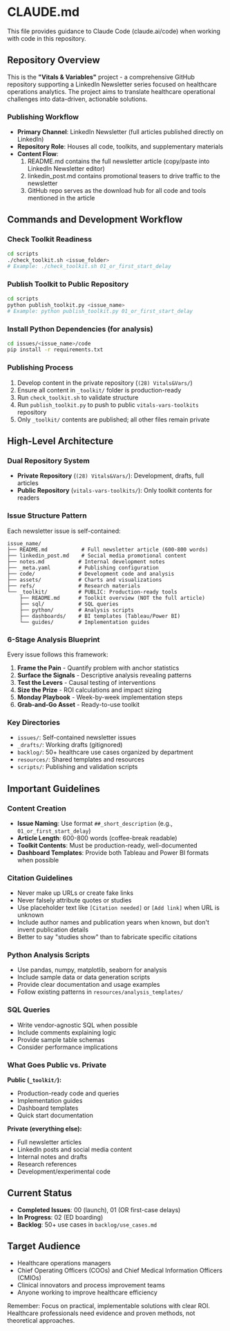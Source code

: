 # CLAUDE.md

This file provides guidance to Claude Code (claude.ai/code) when working with code in this repository.

## Repository Overview

This is the **"Vitals & Variables"** project - a comprehensive GitHub repository supporting a LinkedIn Newsletter series focused on healthcare operations analytics. The project aims to translate healthcare operational challenges into data-driven, actionable solutions.

### Publishing Workflow
- **Primary Channel**: LinkedIn Newsletter (full articles published directly on LinkedIn)
- **Repository Role**: Houses all code, toolkits, and supplementary materials
- **Content Flow**: 
  1. README.md contains the full newsletter article (copy/paste into LinkedIn Newsletter editor)
  2. linkedin_post.md contains promotional teasers to drive traffic to the newsletter
  3. GitHub repo serves as the download hub for all code and tools mentioned in the article

## Commands and Development Workflow

### Check Toolkit Readiness
```bash
cd scripts
./check_toolkit.sh <issue_folder>
# Example: ./check_toolkit.sh 01_or_first_start_delay
```

### Publish Toolkit to Public Repository
```bash
cd scripts
python publish_toolkit.py <issue_name>
# Example: python publish_toolkit.py 01_or_first_start_delay
```

### Install Python Dependencies (for analysis)
```bash
cd issues/<issue_name>/code
pip install -r requirements.txt
```

### Publishing Process
1. Develop content in the private repository (`(28) Vitals&Vars/`)
2. Ensure all content in `_toolkit/` folder is production-ready
3. Run `check_toolkit.sh` to validate structure
4. Run `publish_toolkit.py` to push to public `vitals-vars-toolkits` repository
5. Only `_toolkit/` contents are published; all other files remain private

## High-Level Architecture

### Dual Repository System
- **Private Repository** (`(28) Vitals&Vars/`): Development, drafts, full articles
- **Public Repository** (`vitals-vars-toolkits/`): Only toolkit contents for readers

### Issue Structure Pattern
Each newsletter issue is self-contained:
```
issue_name/
├── README.md           # Full newsletter article (600-800 words)
├── linkedin_post.md    # Social media promotional content
├── notes.md           # Internal development notes
├── _meta.yaml         # Publishing configuration
├── code/              # Development code and analysis
├── assets/            # Charts and visualizations
├── refs/              # Research materials
└── _toolkit/          # PUBLIC: Production-ready tools
    ├── README.md      # Toolkit overview (NOT the full article)
    ├── sql/           # SQL queries
    ├── python/        # Analysis scripts
    ├── dashboards/    # BI templates (Tableau/Power BI)
    └── guides/        # Implementation guides
```

### 6-Stage Analysis Blueprint
Every issue follows this framework:
1. **Frame the Pain** - Quantify problem with anchor statistics
2. **Surface the Signals** - Descriptive analysis revealing patterns
3. **Test the Levers** - Causal testing of interventions
4. **Size the Prize** - ROI calculations and impact sizing
5. **Monday Playbook** - Week-by-week implementation steps
6. **Grab-and-Go Asset** - Ready-to-use toolkit

### Key Directories
- `issues/`: Self-contained newsletter issues
- `_drafts/`: Working drafts (gitignored)
- `backlog/`: 50+ healthcare use cases organized by department
- `resources/`: Shared templates and resources
- `scripts/`: Publishing and validation scripts

## Important Guidelines

### Content Creation
- **Issue Naming**: Use format `##_short_description` (e.g., `01_or_first_start_delay`)
- **Article Length**: 600-800 words (coffee-break readable)
- **Toolkit Contents**: Must be production-ready, well-documented
- **Dashboard Templates**: Provide both Tableau and Power BI formats when possible

### Citation Guidelines
- Never make up URLs or create fake links
- Never falsely attribute quotes or studies
- Use placeholder text like `[Citation needed]` or `[Add link]` when URL is unknown
- Include author names and publication years when known, but don't invent publication details
- Better to say "studies show" than to fabricate specific citations

### Python Analysis Scripts
- Use pandas, numpy, matplotlib, seaborn for analysis
- Include sample data or data generation scripts
- Provide clear documentation and usage examples
- Follow existing patterns in `resources/analysis_templates/`

### SQL Queries
- Write vendor-agnostic SQL when possible
- Include comments explaining logic
- Provide sample table schemas
- Consider performance implications

### What Goes Public vs. Private
**Public (`_toolkit/`):**
- Production-ready code and queries
- Implementation guides
- Dashboard templates
- Quick start documentation

**Private (everything else):**
- Full newsletter articles
- LinkedIn posts and social media content
- Internal notes and drafts
- Research references
- Development/experimental code

## Current Status
- **Completed Issues**: 00 (launch), 01 (OR first-case delays)
- **In Progress**: 02 (ED boarding)
- **Backlog**: 50+ use cases in `backlog/use_cases.md`

## Target Audience
- Healthcare operations managers
- Chief Operating Officers (COOs) and Chief Medical Information Officers (CMIOs)
- Clinical innovators and process improvement teams
- Anyone working to improve healthcare efficiency

Remember: Focus on practical, implementable solutions with clear ROI. Healthcare professionals need evidence and proven methods, not theoretical approaches.